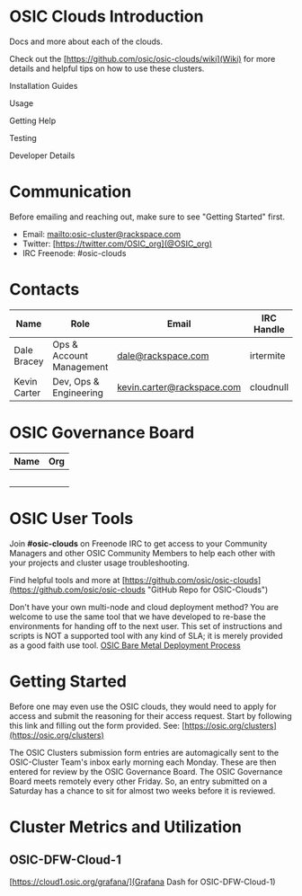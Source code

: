 # OSIC Clouds Introduction
Docs and more about each of the clouds.

Check out the [https://github.com/osic/osic-clouds/wiki](Wiki) for more details and helpful tips on how to use these clusters.



Installation Guides

Usage

Getting Help

Testing

Developer Details

# Communication
Before emailing and reaching out, make sure to see "Getting Started" first.
 - Email: [mailto:osic-cluster@rackspace.com](osic-cluster@rackspace.com "OSIC Cluster and Governance Team")
 - Twitter: [https://twitter.com/OSIC_org](@OSIC_org)
 - IRC Freenode: #osic-clouds

# Contacts
| Name | Role | Email | IRC Handle | Twitter |
| --- | --- | --- | --- | --- |
| Dale Bracey | Ops & Account Management | dale@rackspace.com | irtermite | @irtermite |
| Kevin Carter | Dev, Ops & Engineering | kevin.carter@rackspace.com | cloudnull | @cloudnull |
 
# OSIC Governance Board
| Name | Org |
| --- | --- |
|  |  |
|  |  |
|  |  |
|  |  |
|  |  |

# OSIC User Tools
Join **#osic-clouds** on Freenode IRC to get access to your Community Managers and other OSIC Community Members to help each other with your projects and cluster usage troubleshooting.

Find helpful tools and more at [https://github.com/osic/osic-clouds](https://github.com/osic/osic-clouds "GitHub Repo for OSIC-Clouds")

Don't have your own multi-node and cloud deployment method? You are welcome to use the same tool that we have developed to re-base the environments for handing off to the next user. This set of instructions and scripts is NOT a supported tool with any kind of SLA; it is merely provided as a good faith use tool. [OSIC Bare Metal Deployment Process](https://github.com/osic/osic-bare-metal-deployment-process)

# Getting Started
Before one may even use the OSIC clouds, they would need to apply for access and submit the reasoning for their access request. Start by following this link and filling out the form provided. See: [https://osic.org/clusters](https://osic.org/clusters)

The OSIC Clusters submission form entries are automagically sent to the OSIC-Cluster Team's inbox early morning each Monday. These are then entered for review by the OSIC Governance Board. The OSIC Governance Board meets remotely every other Friday. So, an entry submitted on a Saturday has a chance to sit for almost two weeks before it is reviewed. 

# Cluster Metrics and Utilization
## OSIC-DFW-Cloud-1
[https://cloud1.osic.org/grafana/](Grafana Dash for OSIC-DFW-Cloud-1)